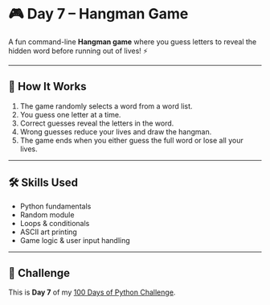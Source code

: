 # 🎮 Day 7 – Hangman Game  

A fun command-line **Hangman game** where you guess letters to reveal the hidden word before running out of lives! ⚡  

---

## 🚀 How It Works  
1. The game randomly selects a word from a word list.  
2. You guess one letter at a time.  
3. Correct guesses reveal the letters in the word.  
4. Wrong guesses reduce your lives and draw the hangman.  
5. The game ends when you either guess the full word or lose all your lives.   

---

## 🛠 Skills Used  
- Python fundamentals  
- Random module  
- Loops & conditionals  
- ASCII art printing  
- Game logic & user input handling  

---

## 📅 Challenge  
This is **Day 7** of my [100 Days of Python Challenge](#).  
